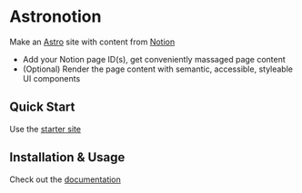 # Astronotion

Make an [Astro](https://astro.build) site with content from [Notion](https://notion.so)

- Add your Notion page ID(s), get conveniently massaged page content
- (Optional) Render the page content with semantic, accessible, styleable UI components

## Quick Start

Use the [starter site](https://github.com/ekafyi/astronotion-starter-ssg)

## Installation & Usage

Check out the [documentation](https://astronotion-docs.netlify.app/)
